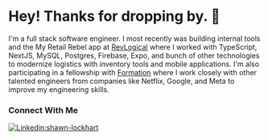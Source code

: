 # Hey! Thanks for dropping by. 👋

I'm a full stack software engineer. I most recently was building internal tools and the My Retail Rebel app at [RevLogical](https://www.revlogical.com/) where I worked with TypeScript, NextJS, MySQL, Postgres, Firebase, Expo, and bunch of other technologies to modernize logistics with inventory tools and mobile applications. I'm also participating in a fellowship with [Formation](https://www.formation.dev) where I work closely with other talented engineers from companies like Netflix, Google, and Meta to improve my engineering skills.


### Connect With Me
[![Linkedin:shawn-lockhart](https://img.shields.io/badge/-shawn--lockhart-blue?style=flat-square&logo=Linkedin&logoColor=white&link=https://www.linkedin.com/in/shawn-lockhart/)](https://www.linkedin.com/in/shawn-lockhart/)

